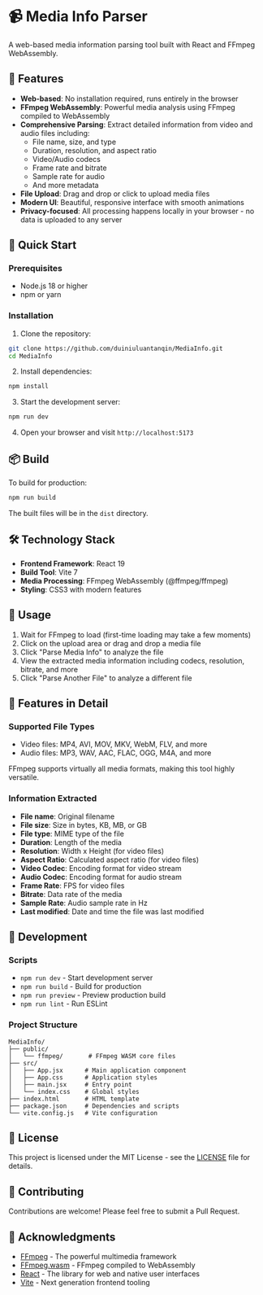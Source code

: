 # 📹 Media Info Parser

A web-based media information parsing tool built with React and FFmpeg WebAssembly.

## 🌟 Features

- **Web-based**: No installation required, runs entirely in the browser
- **FFmpeg WebAssembly**: Powerful media analysis using FFmpeg compiled to WebAssembly
- **Comprehensive Parsing**: Extract detailed information from video and audio files including:
  - File name, size, and type
  - Duration, resolution, and aspect ratio
  - Video/Audio codecs
  - Frame rate and bitrate
  - Sample rate for audio
  - And more metadata
- **File Upload**: Drag and drop or click to upload media files
- **Modern UI**: Beautiful, responsive interface with smooth animations
- **Privacy-focused**: All processing happens locally in your browser - no data is uploaded to any server

## 🚀 Quick Start

### Prerequisites

- Node.js 18 or higher
- npm or yarn

### Installation

1. Clone the repository:
```bash
git clone https://github.com/duiniuluantanqin/MediaInfo.git
cd MediaInfo
```

2. Install dependencies:
```bash
npm install
```

3. Start the development server:
```bash
npm run dev
```

4. Open your browser and visit `http://localhost:5173`

## 📦 Build

To build for production:

```bash
npm run build
```

The built files will be in the `dist` directory.

## 🛠️ Technology Stack

- **Frontend Framework**: React 19
- **Build Tool**: Vite 7
- **Media Processing**: FFmpeg WebAssembly (@ffmpeg/ffmpeg)
- **Styling**: CSS3 with modern features

## 📖 Usage

1. Wait for FFmpeg to load (first-time loading may take a few moments)
2. Click on the upload area or drag and drop a media file
3. Click "Parse Media Info" to analyze the file
4. View the extracted media information including codecs, resolution, bitrate, and more
5. Click "Parse Another File" to analyze a different file

## 🎨 Features in Detail

### Supported File Types

- Video files: MP4, AVI, MOV, MKV, WebM, FLV, and more
- Audio files: MP3, WAV, AAC, FLAC, OGG, M4A, and more

FFmpeg supports virtually all media formats, making this tool highly versatile.

### Information Extracted

- **File name**: Original filename
- **File size**: Size in bytes, KB, MB, or GB
- **File type**: MIME type of the file
- **Duration**: Length of the media
- **Resolution**: Width x Height (for video files)
- **Aspect Ratio**: Calculated aspect ratio (for video files)
- **Video Codec**: Encoding format for video stream
- **Audio Codec**: Encoding format for audio stream
- **Frame Rate**: FPS for video files
- **Bitrate**: Data rate of the media
- **Sample Rate**: Audio sample rate in Hz
- **Last modified**: Date and time the file was last modified

## 🔧 Development

### Scripts

- `npm run dev` - Start development server
- `npm run build` - Build for production
- `npm run preview` - Preview production build
- `npm run lint` - Run ESLint

### Project Structure

```
MediaInfo/
├── public/
│   └── ffmpeg/       # FFmpeg WASM core files
├── src/
│   ├── App.jsx      # Main application component
│   ├── App.css      # Application styles
│   ├── main.jsx     # Entry point
│   └── index.css    # Global styles
├── index.html       # HTML template
├── package.json     # Dependencies and scripts
└── vite.config.js   # Vite configuration
```

## 📝 License

This project is licensed under the MIT License - see the [LICENSE](LICENSE) file for details.

## 🤝 Contributing

Contributions are welcome! Please feel free to submit a Pull Request.

## 🙏 Acknowledgments

- [FFmpeg](https://ffmpeg.org/) - The powerful multimedia framework
- [FFmpeg.wasm](https://github.com/ffmpegwasm/ffmpeg.wasm) - FFmpeg compiled to WebAssembly
- [React](https://react.dev/) - The library for web and native user interfaces
- [Vite](https://vitejs.dev/) - Next generation frontend tooling

